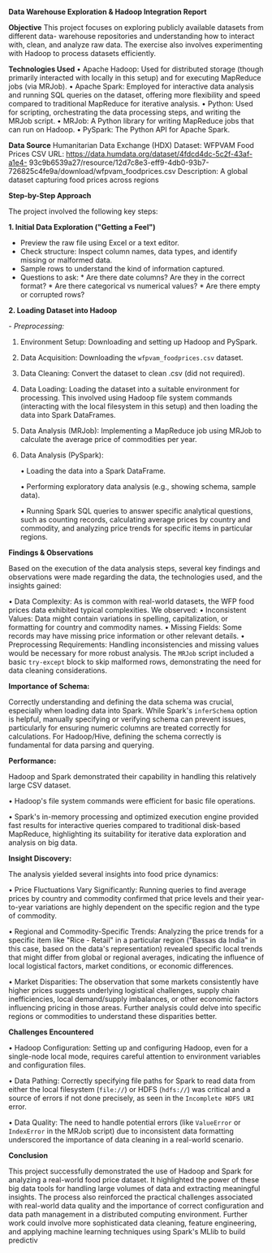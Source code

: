 **Data Warehouse Exploration & Hadoop Integration Report**

**Objective**
This project focuses on exploring publicly available datasets from different data-
warehouse repositories and understanding how to interact with, clean, and analyze raw
data. The exercise also involves experimenting with Hadoop to process datasets efficiently.

**Technologies Used**
•	Apache Hadoop: Used for distributed storage (though primarily interacted with locally in this setup) and for executing MapReduce jobs (via MRJob).
•	Apache Spark: Employed for interactive data analysis and running SQL queries on the dataset, offering more flexibility and speed compared to traditional MapReduce for iterative analysis.
•	Python: Used for scripting, orchestrating the data processing steps, and writing the MRJob script.
•	MRJob: A Python library for writing MapReduce jobs that can run on Hadoop.
•	PySpark: The Python API for Apache Spark.

**Data Source**
Humanitarian Data Exchange (HDX)
Dataset: WFPVAM Food Prices CSV
URL: https://data.humdata.org/dataset/4fdcd4dc-5c2f-43af-a1e4-
93c9b6539a27/resource/12d7c8e3-eff9-4db0-93b7-
726825c4fe9a/download/wfpvam_foodprices.csv
Description: A global dataset capturing food prices across regions

**Step-by-Step Approach** 

The project involved the following key steps:

**1. Initial Data Exploration ("Getting a Feel")**

- Preview the raw file using Excel or a text editor.
- Check structure: Inspect column names, data types, and identify missing or malformed
data.
- Sample rows to understand the kind of information captured.
- Questions to ask:
        * Are there date columns? Are they in the correct format?
        * Are there categorical vs numerical values?
        * Are there empty or corrupted rows?

**2. Loading Dataset into Hadoop**

_- Preprocessing:_

1.	Environment Setup: Downloading and setting up Hadoop and PySpark.
2.	Data Acquisition: Downloading the `wfpvam_foodprices.csv` dataset.
3.	Data Cleaning: Convert the dataset to clean .csv (did not required).
4.	Data Loading: Loading the dataset into a suitable environment for processing. This involved using Hadoop file system commands (interacting with the local filesystem in this setup) and then loading the            data into Spark DataFrames.
5.	Data Analysis (MRJob): Implementing a MapReduce job using MRJob to calculate the average price of commodities per year.
6.	Data Analysis (PySpark):
   
       •	Loading the data into a Spark DataFrame.
  	
       •	Performing exploratory data analysis (e.g., showing schema, sample data).
  	
       •	Running Spark SQL queries to answer specific analytical questions, such as counting records, calculating average prices by country and commodity, and analyzing price trends for specific items in                  particular regions.
 
 **Findings & Observations**
 
Based on the execution of the data analysis steps, several key findings and observations were made regarding the data, the technologies used, and the insights gained:

•	Data Complexity: As is common with real-world datasets, the WFP food prices data exhibited typical complexities. We observed:
•	Inconsistent Values: Data might contain variations in spelling, capitalization, or formatting for country and commodity names.
•	Missing Fields: Some records may have missing price information or other relevant details.
•	Preprocessing Requirements: Handling inconsistencies and missing values would be necessary for more robust analysis. The `MRJob` script included a basic `try-except` block to skip malformed rows, demonstrating the need for data cleaning considerations.

**Importance of Schema:** 

Correctly understanding and defining the data schema was crucial, especially when loading data into Spark. While Spark's `inferSchema` option is helpful, manually specifying or verifying schema can prevent issues, particularly for ensuring numeric columns are treated correctly for calculations. For Hadoop/Hive, defining the schema correctly is fundamental for data parsing and querying.

**Performance:** 

Hadoop and Spark demonstrated their capability in handling this relatively large CSV dataset.

•	Hadoop's file system commands were efficient for basic file operations.

•	Spark's in-memory processing and optimized execution engine provided fast results for interactive queries compared to traditional disk-based MapReduce, highlighting its suitability for iterative data exploration and analysis on big data.

**Insight Discovery:** 

The analysis yielded several insights into food price dynamics:

•	Price Fluctuations Vary Significantly: Running queries to find average prices by country and commodity confirmed that price levels and their year-to-year variations are highly dependent on the specific region and the type of commodity.

•	Regional and Commodity-Specific Trends: Analyzing the price trends for a specific item like "Rice - Retail" in a particular region ("Bassas da India" in this case, based on the data's representation) revealed specific local trends that might differ from global or regional averages, indicating the influence of local logistical factors, market conditions, or economic differences.

•	Market Disparities: The observation that some markets consistently have higher prices suggests underlying logistical challenges, supply chain inefficiencies, local demand/supply imbalances, or other economic factors influencing pricing in those areas. Further analysis could delve into specific regions or commodities to understand these disparities better.

**Challenges Encountered**

•	Hadoop Configuration: Setting up and configuring Hadoop, even for a single-node local mode, requires careful attention to environment variables and configuration files.

•	Data Pathing: Correctly specifying file paths for Spark to read data from either the local filesystem (`file://`) or HDFS (`hdfs://`) was critical and a source of errors if not done precisely, as seen in the `Incomplete HDFS URI` error.

•	Data Quality: The need to handle potential errors (like `ValueError` or `IndexError` in the MRJob script) due to inconsistent data formatting underscored the importance of data cleaning in a real-world scenario.

**Conclusion**

This project successfully demonstrated the use of Hadoop and Spark for analyzing a real-world food price dataset. It highlighted the power of these big data tools for handling large volumes of data and extracting meaningful insights. The process also reinforced the practical challenges associated with real-world data quality and the importance of correct configuration and data path management in a distributed computing environment. Further work could involve more sophisticated data cleaning, feature engineering, and applying machine learning techniques using Spark's MLlib to build predictiv
